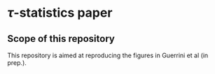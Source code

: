 # $\tau$-statistics paper

## Scope of this repository

This repository is aimed at reproducing the figures in Guerrini et al (in prep.).
